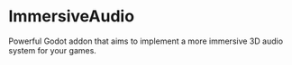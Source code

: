# ImmersiveAudio
Powerful Godot addon that aims to implement a more immersive 3D audio system for your games.
